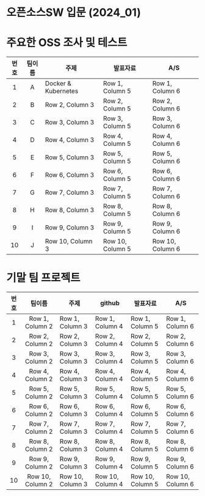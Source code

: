 # 오픈소스SW 입문 (2024_01)

# 주요한 OSS 조사 및 테스트
| 번호 | 팀이름 | 주제 | 발표자료 | A/S |
|:----------:|:----------:|----------|----------|----------|
| 1 | A | Docker & Kubernetes |  Row 1, Column 5 | Row 1, Column 6 |
| 2 | B | Row 2, Column 3 |  Row 2, Column 5 | Row 2, Column 6 |
| 3 | C | Row 3, Column 3 | Row 3, Column 5 | Row 3, Column 6 |
| 4 | D | Row 4, Column 3 | Row 4, Column 5 | Row 4, Column 6 |
| 5 | E | Row 5, Column 3 |  Row 5, Column 5 | Row 5, Column 6 |
| 6 | F | Row 6, Column 3 |  Row 6, Column 5 | Row 6, Column 6 |
| 7 | G | Row 7, Column 3 | Row 7, Column 5 | Row 7, Column 6 |
| 8 | H | Row 8, Column 3 |  Row 8, Column 5 | Row 8, Column 6 |
| 9 | I | Row 9, Column 3 | Row 9, Column 5 | Row 9, Column 6 |
| 10 | J | Row 10, Column 3 | Row 10, Column 5 | Row 10, Column 6 |


# 기말 팀 프로젝트
| 번호 | 팀이름 | 주제 | github | 발표자료 | A/S |
|:----------:|:----------:|----------|----------|----------|----------|
| 1 | Row 1, Column 2 | Row 1, Column 3 | Row 1, Column 4 | Row 1, Column 5 | Row 1, Column 6 |
| 2 | Row 2, Column 2 | Row 2, Column 3 | Row 2, Column 4 | Row 2, Column 5 | Row 2, Column 6 |
| 3 | Row 3, Column 2 | Row 3, Column 3 | Row 3, Column 4 | Row 3, Column 5 | Row 3, Column 6 |
| 4 | Row 4, Column 2 | Row 4, Column 3 | Row 4, Column 4 | Row 4, Column 5 | Row 4, Column 6 |
| 5 | Row 5, Column 2 | Row 5, Column 3 | Row 5, Column 4 | Row 5, Column 5 | Row 5, Column 6 |
| 6 | Row 6, Column 2 | Row 6, Column 3 | Row 6, Column 4 | Row 6, Column 5 | Row 6, Column 6 |
| 7 | Row 7, Column 2 | Row 7, Column 3 | Row 7, Column 4 | Row 7, Column 5 | Row 7, Column 6 |
| 8 | Row 8, Column 2 | Row 8, Column 3 | Row 8, Column 4 | Row 8, Column 5 | Row 8, Column 6 |
| 9 | Row 9, Column 2 | Row 9, Column 3 | Row 9, Column 4 | Row 9, Column 5 | Row 9, Column 6 |
| 10 | Row 10, Column 2 | Row 10, Column 3 | Row 10, Column 4 | Row 10, Column 5 | Row 10, Column 6 |
